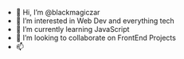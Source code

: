- 👋 Hi, I’m @blackmagiczar
- 👀 I’m interested in Web Dev and everything tech
- 🌱 I’m currently learning JavaScript
- 💞️ I’m looking to collaborate on FrontEnd Projects
- 📫 

<!---
blackmagiczar/blackmagiczar is a ✨ special ✨ repository because its `README.md` (this file) appears on your GitHub profile.
You can click the Preview link to take a look at your changes.
--->
